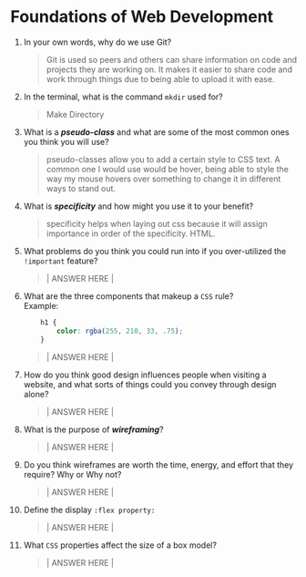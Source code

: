 # Foundations of Web Development
01. In your own words, why do we use Git?
    > Git is used so peers and others can share information on code and projects they are working on. It makes it easier to share code and work through things due to being able to upload it with ease. 

02. In the terminal, what is the command `mkdir` used for?
    > Make Directory

03. What is a ***pseudo-class*** and what are some of the most common ones you think you will use?
    > pseudo-classes allow you to add a certain style to CSS text. A common one I would use would be hover, being able to style the way my mouse hovers over something to change it in different ways to stand out. 

04. What is ***specificity*** and how might you use it to your benefit?
    > specificity helps when laying out css because it will assign importance in order of the specificity. HTML. 

05. What problems do you think you could run into if you over-utilized the `!important` feature?
    > | ANSWER HERE |

06. What are the three components that makeup a `CSS` rule? <br> Example:

    ```css
        h1 {
            color: rgba(255, 210, 33, .75);
        }
    ```

    > | ANSWER HERE |

07. How do you think good design influences people when visiting a website, and what sorts of things could you convey through design alone?
    > | ANSWER HERE |

08. What is the purpose of ***wireframing***?
    > | ANSWER HERE |

09. Do you think wireframes are worth the time, energy, and effort that they require? Why or Why not?
    > | ANSWER HERE |

10. Define the display `:flex property:`
    > | ANSWER HERE |

11. What `CSS` properties affect the size of a box model?
    > | ANSWER HERE |
